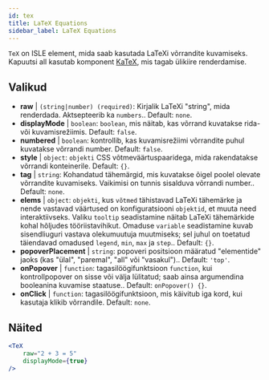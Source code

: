 ```yaml
---
id: tex
title: LaTeX Equations
sidebar_label: LaTeX Equations
---
```


`TeX` on ISLE element, mida saab kasutada LaTeXi võrrandite kuvamiseks. Kapuutsi all kasutab komponent [KaTeX](https://github.com/Khan/KaTeX), mis tagab ülikiire renderdamise.

## Valikud

* __raw__ | `(string|number) (required)`: Kirjalik LaTeXi "string", mida renderdada. Aktsepteerib ka `numbers`.. Default: `none`.
* __displayMode__ | `boolean`: `boolean`, mis näitab, kas võrrand kuvatakse rida- või kuvamisrežiimis. Default: `false`.
* __numbered__ | `boolean`: kontrollib, kas kuvamisrežiimi võrrandite puhul kuvatakse võrrandi number. Default: `false`.
* __style__ | `object`: `objekti` CSS võtmeväärtuspaaridega, mida rakendatakse võrrandi konteinerile. Default: `{}`.
* __tag__ | `string`: Kohandatud tähemärgid, mis kuvatakse õigel poolel olevate võrrandite kuvamiseks. Vaikimisi on tunnis sisalduva võrrandi number.. Default: `none`.
* __elems__ | `object`: `objekti`, kus `võtmed` tähistavad LaTeXi tähemärke ja nende vastavad väärtused on konfiguratsiooni `objektid`, et muuta need interaktiivseks. Valiku `tooltip` seadistamine näitab LaTeXi tähemärkide kohal hõljudes tööriistavihikut. Omaduse `variable` seadistamine kuvab sisendliuguri vastava olekumuutuja muutmiseks; sel juhul on toetatud täiendavad omadused `legend`, `min`, `max` ja `step`.. Default: `{}`.
* __popoverPlacement__ | `string`: popoveri positsioon määratud "elementide" jaoks (kas "ülal", "paremal", "all" või "vasakul").. Default: `'top'`.
* __onPopover__ | `function`: tagasilöögifunktsioon `function`, kui kontrollpopover on sisse või välja lülitatud; saab ainsa argumendina booleanina kuvamise staatuse.. Default: `onPopover() {}`.
* __onClick__ | `function`: tagasilöögifunktsioon, mis käivitub iga kord, kui kasutaja klikib võrrandile. Default: `none`.


## Näited

```jsx live
<TeX
    raw="2 + 3 = 5"
    displayMode={true}
/>
```



